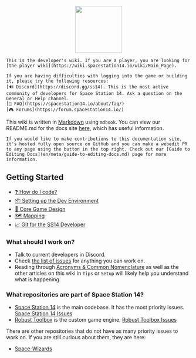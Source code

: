 <img src="en/assets/misc/icon-trans.svg" width=128 style="margin-left:auto;margin-right:auto;display:block"/>

```admonish warning "Players beware"
This is the developer's wiki. If you are a player, you are looking for [the player wiki](https://wiki.spacestation14.io/wiki/Main_Page).
```

```admonish question "Technical Issues"
If you are having difficulties with logging into the game or building it, please try the following resources:
[🔊 Discord](https://discord.gg/ss14). This is the most active community of developers for Space Station 14. Ask a question on the General or Help channel.
[📲 FAQ](https://spacestation14.io/about/faq/)
[🎮 Forums](https://forum.spacestation14.io/)
```

This wiki is written in [Markdown](https://docs.requarks.io/en/editors/markdown) using `mdbook`. You can view our README.md for the docs site [here](https://github.com/space-wizards/docs/blob/master/README.md), which has useful information.

```admonish info "Making contributions"
If you would like to make contributions to this documentation site, it's hosted fully open source on GitHub and you can make a webedit PR to any page using the button in the top right. Check out our [Guide to Editing Docs](en/meta/guide-to-editing-docs.md) page for more information.
```

## Getting Started

- [:question: How do I code?](en/general-development/setup/howdoicode.md)
- [:package: Setting up the Dev Environment](en/general-development/setup/setting-up-a-development-environment.md)
- [:page_with_curl: Core Game Design](en/space-station-14/core-design.md)
- [:world_map: Mapping](en/space-station-14/mapping.md)
- [:chart_with_upwards_trend: Git for the SS14 Developer](en/general-development/setup/git-for-the-ss14-developer.md)


### What should I work on?

* Talk to current developers in Discord.
* Check [the list of issues](https://github.com/space-wizards/space-station-14/issues?q=is%3Aissue+is%3Aopen+sort%3Aupdated-desc) for anything you can work on.
* Reading through [Acronyms & Common Nomenclature](en/general-development/codebase-info/acronyms-and-nomenclature.md) as well as the other articles on this wiki in `Tips` or `Setup` will likely help you understand what is happening.

### What repositories are part of Space Station 14?
* [Space Station 14](https://github.com/space-wizards/space-station-14) is the main codebase. It has the most priority issues. [Space Station 14 Issues](https://github.com/space-wizards/space-station-14/issues)
* [Robust Toolbox](https://github.com/space-wizards/RobustToolbox) is the custom game engine. [Robust Toolbox Issues](https://github.com/space-wizards/RobustToolbox/issues)

There are other repositories that do not have as many priority issues to work on. If you are still curious about them, they are here:
- [Space-Wizards](https://github.com/space-wizards) 

